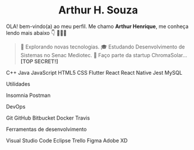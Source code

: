 <h1 align="center">Arthur H. Souza</h1>

OLA! bem-vindo(a) ao meu perfil. Me chamo <strong>Arthur Henrique</strong>, me conheça lendo mais abaixo 👇 👨🏻‍💻 

>🤔 Explorando novas tecnologias.
>🎓 Estudando Desenvolvimento de Sistemas no Senac Mediotec.
>💼 Faço parte da startup ChromaSolar…
**[TOP SECRET!]**

C++ Java JavaScript HTML5 CSS Flutter React React Native Jest MySQL

Utilidades

Insomnia Postman

DevOps

Git GitHub Bitbucket Docker Travis

Ferramentas de desenvolvimento

Visual Studio Code Eclipse Trello Figma Adobe XD